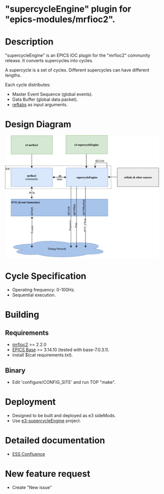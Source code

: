 # "supercycleEngine" plugin for "epics-modules/mrfioc2".

# Description

"supercycleEngine" is an EPICS IOC plugin for the "mrfioc2" community release. It converts supercycles into cycles.

A supercycle is a set of cycles. Different supercycles can have different lengths.

Each cycle distributes:

-   Master Event Sequence (global events).
-   Data Buffer (global data packet).
-   [reftabs](https://gitlab.esss.lu.se/icshwi/reftabs.git) as input arguments.

# Design Diagram

![The design diagram](doc/supercycle_diagram.png)

# Cycle Specification

-   Operating frequency: 0-100Hz.
-   Sequential execution.

# Building

## Requirements

-   [mrfioc2](https://github.com/epics-modules/mrfioc2) >= 2.2.0
-   [EPICS Base](https://github.com/epics-base/epics-base) >= 3.14.10 (tested with base-7.0.3.1).
-   install \$(cat requirements.txt).

## Binary

-   Edit 'configure/CONFIG_SITE' and run TOP "make".

# Deployment

-   Designed to be built and deployed as e3 sideMods.
-   Use [e3-supercycleEngine]() project.

# Detailed documentation

-   [ESS Confluence](https://confluence.esss.lu.se/display/HAR/Supecycle)

# New feature request

-   Create "New issue"
